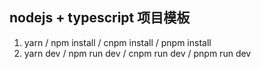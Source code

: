 ## nodejs + typescript 项目模板

1. yarn / npm install / cnpm install / pnpm install
2. yarn dev / npm run dev / cnpm run dev / pnpm run dev

